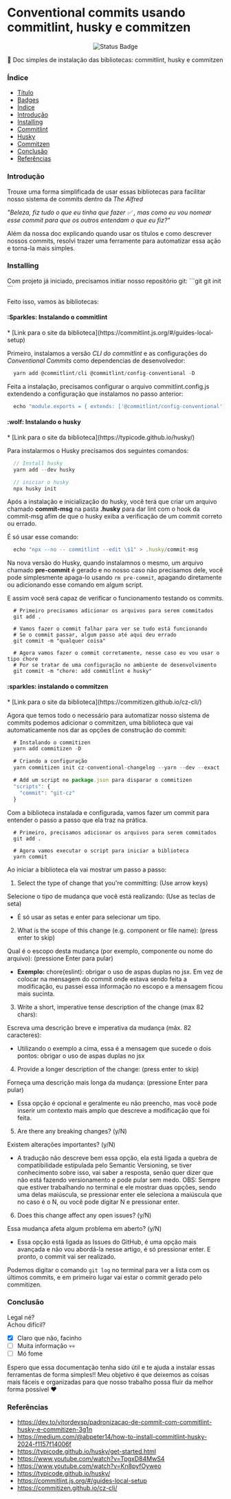 <h1 id="title"> Conventional commits usando commitlint, husky e commitzen </h1>

<p align="center" id="badges">
    <img loading="lazy" src="http://img.shields.io/static/v1?label=STATUS&message=EM%20DESENVOLVIMENTO&color=GREEN&style=for-the-badge" alt="Status Badge"/>
</p>

🚀 Doc simples de instalação das bibliotecas: commitlint, husky e commitzen

<h3 id="indice">Índice</h3>

* [Título](#title)
* [Badges](#badges)
* [Índice](#indice)
* [Introdução](#intro)
* [Installing](#installing)
* [Commitlint](#commitlint)
* [Husky](#husky)
* [Commitzen](#commitzen)
* [Conclusão](#conclusion)
* [Referências](#references)

<h3 id="intro">Introdução</h3>

Trouxe uma forma simplificada de usar essas bibliotecas para facilitar nosso sistema de commits dentro da *The Alfred*

*"Beleza, fiz tudo o que eu tinha que fazer :white_check_mark: , mas como eu vou nomear esse commit para que os outros entendam o que eu fiz?"*

Além da nossa doc explicando quando usar os títulos e como descrever nossos commits, resolvi trazer uma ferramente para automatizar essa ação e torna-la mais simples.


<h3 id="installing">Installing</h3>
Com projeto já iniciado, precisamos initiar nosso repositório git:
```git
  git init
```

Feito isso, vamos às bibliotecas:

<h4 id="commitlint">:Sparkles: Instalando o commitlint</h4>
* [Link para o site da biblioteca](https://commitlint.js.org/#/guides-local-setup)

Primeiro, instalamos a versão *CLI do commitlint* e as configurações do *Conventional Commits* como
dependencias de desenvolvedor:

```javascript
  yarn add @commitlint/cli @commitlint/config-conventional -D
```

Feita a instalação, precisamos configurar o arquivo commitlint.config.js extendendo a configuração que instalamos no passo anterior:

```javascript
  echo "module.exports = { extends: ['@commitlint/config-conventional'] };" > commitlint.config.js
```

<h4 id="husky">:wolf: Instalando o husky</h4>
* [Link para o site da biblioteca](https://typicode.github.io/husky/)

Para instalarmos o Husky precisamos dos seguintes comandos:

```javascript
  // Install husky
  yarn add --dev husky

  // iniciar o husky
  npx husky init
```

Após a instalação e inicialização do husky, você terá que criar um arquivo chamado **commit-msg** na pasta **.husky** para dar lint com o hook da commit-msg afim de que o husky exiba a verificação de um commit correto ou errado.

É só usar esse comando:

```javascript
  echo "npx --no -- commitlint --edit \$1" > .husky/commit-msg
```

Na nova versão do Husky, quando instalamnos o mesmo, um arquivo chamado **pre-commit** é gerado e no nosso caso não precisamos dele, você pode simplesmente apaga-lo usando `rm pre-commit`, apagando diretamente ou adicionando esse comando em algum script.

E assim você será capaz de verificar o funcionamento testando os commits.

```git 
  # Primeiro precisamos adicionar os arquivos para serem commitados
  git add .

  # Vamos fazer o commit falhar para ver se tudo está funcionando
  # Se o commit passar, algum passo até aqui deu errado
  git commit -m "qualquer coisa"

  # Agora vamos fazer o commit corretamente, nesse caso eu vou usar o tipo chore
  # Por se tratar de uma configuração no ambiente de desenvolvimento
  git commit -m "chore: add commitlint e husky"
```

<h4 id="commitzen">:sparkles: instalando o commitzen</h4>
* [Link para o site da biblioteca](https://commitizen.github.io/cz-cli/)

Agora que temos todo o necessário para automatizar nosso sistema de commits
podemos adicionar o commitzen, uma biblioteca que vai automaticamente nos dar as opções
de construção do commit:

```javascript
  # Instalando o commitizen
  yarn add commitizen -D

  # Criando a configuração
  yarn commitizen init cz-conventional-changelog --yarn --dev --exact

  # Add um script no package.json para disparar o commitizen
  "scripts": {
    "commit": "git-cz"
  }
```

Com a biblioteca instalada e configurada, vamos fazer um commit para entender o passo a passo que ela traz na prática.

```git 
  # Primeiro, precisamos adicionar os arquivos para serem commitados
  git add .

  # Agora vamos executar o script para iniciar a biblioteca
  yarn commit
```

Ao iniciar a biblioteca ela vai mostrar um passo a passo:

1) Select the type of change that you're committing: (Use arrow keys)

Selecione o tipo de mudança que você está realizando: (Use as teclas de seta)

* É só usar as setas e enter para selecionar um tipo.
2) What is the scope of this change (e.g. component or file name): (press enter to skip)

Qual é o escopo desta mudança (por exemplo, componente ou nome do arquivo): (pressione Enter para pular)

* **Exemplo:** chore(eslint): obrigar o uso de aspas duplas no jsx.
Em vez de colocar na mensagem do commit onde estava sendo feita a modificação, eu passei essa informação no escopo e a mensagem ficou mais sucinta.

3) Write a short, imperative tense description of the change (max 82 chars):

Escreva uma descrição breve e imperativa da mudança (máx. 82 caracteres):

* Utilizando o exemplo a cima, essa é a mensagem que sucede o dois pontos: obrigar o uso de aspas duplas no jsx
4) Provide a longer description of the change: (press enter to skip)

Forneça uma descrição mais longa da mudança: (pressione Enter para pular)

* Essa opção é opcional e geralmente eu não preencho, mas você pode inserir um contexto mais amplo que descreve a modificação que foi feita.
5) Are there any breaking changes? (y/N)

Existem alterações importantes? (y/N)

* A tradução não descreve bem essa opção, ela está ligada a quebra de compatibilidade estipulada pelo Semantic Versioning, se tiver conhecimento sobre isso, vai saber a resposta, senão quer dizer que não está fazendo versionamento e pode pular sem medo.
OBS: Sempre que estiver trabalhando no terminal e ele mostrar duas opções, sendo uma delas maiúscula, se pressionar enter ele seleciona a maiúscula que no caso é o N, ou você pode digitar N e pressionar enter.

6) Does this change affect any open issues? (y/N)

Essa mudança afeta algum problema em aberto? (y/N)

* Essa opção está ligada as Issues do GitHub, é uma opção mais avançada e não vou abordá-la nesse artigo, é só pressionar enter.
E pronto, o commit vai ser realizado.

Podemos digitar o comando `git log` no terminal para ver a lista com os últimos commits, e em primeiro lugar vai estar o commit gerado pelo commitizen.

<h3 id="conclusion">Conclusão</h3>

Legal né?  
Achou difícil?

* [x] Claro que não, facinho
* [ ] Muita informação :skull::skull:
* [ ] Mó fome

Espero que essa documentação tenha sido útil e te ajuda a instalar essas ferramentas de forma simples!! Meu objetivo é que deixemos as coisas mais fáceis e organizadas para que nosso trabalho possa fluir da melhor forma possível :heart:

<h3 id="references">Referências</h3>

* <https://dev.to/vitordevsp/padronizacao-de-commit-com-commitlint-husky-e-commitizen-3g1n>
* <https://medium.com/@abpeter14/how-to-install-commitlint-husky-2024-f1157f14006f>
* <https://typicode.github.io/husky/get-started.html>
* <https://www.youtube.com/watch?v=TpgxD84MwS4>
* <https://www.youtube.com/watch?v=Kn8pyfOyweo>
* <https://typicode.github.io/husky/>
* <https://commitlint.js.org/#/guides-local-setup>
* <https://commitizen.github.io/cz-cli/>
  
